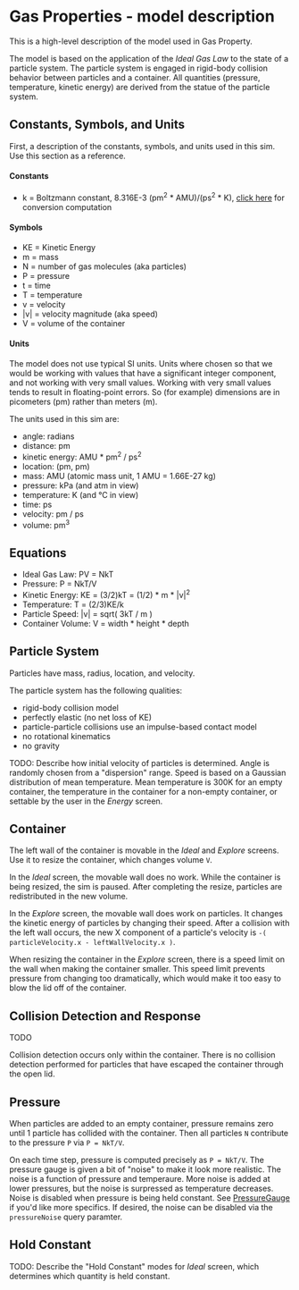 # Gas Properties - model description

This is a high-level description of the model used in Gas Property.

The model is based on the application of the _Ideal Gas Law_ to the state of a particle system. The particle
system is engaged in rigid-body collision behavior between particles and a container.
All quantities (pressure, temperature, kinetic energy) are derived from the statue of the particle system.

## Constants, Symbols, and Units

First, a description of the constants, symbols, and units used in this sim. Use this section as a reference.

#### Constants

* k = Boltzmann constant, 8.316E-3 (pm<sup>2</sup> * AMU)/(ps<sup>2</sup> * K), [click here](https://github.com/phetsims/gas-properties/blob/master/doc/images/boltzmann-conversion.png) for conversion computation

#### Symbols

* KE = Kinetic Energy
* m = mass
* N = number of gas molecules (aka particles)
* P = pressure
* t = time
* T = temperature
* v = velocity
* |v| = velocity magnitude (aka speed)
* V = volume of the container

#### Units

The model does not use typical SI units. Units where chosen so that we would be working with values that have a 
significant integer component, and not working with very small values.  Working with very small values tends to 
result in floating-point errors. So (for example) dimensions are in picometers (pm) rather than meters (m).

The units used in this sim are:
* angle: radians
* distance: pm
* kinetic energy: AMU * pm<sup>2</sup> / ps<sup>2</sup>
* location: (pm, pm)
* mass: AMU (atomic mass unit, 1 AMU = 1.66E-27 kg)
* pressure: kPa (and atm in view)
* temperature: K (and °C in view)
* time: ps
* velocity: pm / ps
* volume: pm<sup>3</sup>

## Equations

* Ideal Gas Law: PV = NkT  
* Pressure: P = NkT/V
* Kinetic Energy: KE = (3/2)kT = (1/2) * m * |v|<sup>2</sup>
* Temperature: T = (2/3)KE/k
* Particle Speed: |v| = sqrt( 3kT / m )
* Container Volume: V = width * height * depth

##  Particle System

Particles have mass, radius, location, and velocity.

The particle system has the following qualities:
* rigid-body collision model
* perfectly elastic (no net loss of KE)
* particle-particle collisions use an impulse-based contact model
* no rotational kinematics
* no gravity

TODO: Describe how initial velocity of particles is determined. Angle is randomly chosen from a "dispersion" range.
Speed is based on a Gaussian distribution of mean temperature. Mean temperature is 300K for an empty container, the temperature in the container for a non-empty container, or settable by the user in the _Energy_ screen.

## Container

The left wall of the container is movable in the _Ideal_ and _Explore_ screens. Use it to resize the container,
which changes volume `V`.

In the _Ideal_ screen, the movable wall does no work. While the container is being resized, the sim is paused. 
After completing the resize, particles are redistributed in the new volume.

In the _Explore_ screen, the movable wall does work on particles. It changes the kinetic energy of particles
by changing their speed. After a collision with the left wall occurs, the new X component of a particle's 
velocity is `-( particleVelocity.x - leftWallVelocity.x )`.

When resizing the container in the _Explore_ screen, there is a speed limit on the wall when making
the container smaller.  This speed limit prevents pressure from changing too dramatically, which would 
make it too easy to blow the lid off of the container.

## Collision Detection and Response

TODO

Collision detection occurs only within the container. There is no collision detection performed for particles
that have escaped the container through the open lid.

## Pressure

When particles are added to an empty container, pressure remains zero until 1 particle has collided with
the container. Then all particles `N` contribute to the pressure `P` via `P = NkT/V`.

On each time step, pressure is computed precisely as `P = NkT/V`.  The pressure gauge is given a bit of 
"noise" to make it look more realistic.  The noise is a function of pressure and temperaure. More noise 
is added at lower pressures, but the noise is surpressed as temperature decreases. Noise is disabled 
when pressure is being held constant.
See [PressureGauge](https://github.com/phetsims/gas-properties/blob/master/js/common/model/PressureGauge.js)
if you'd like more specifics. If desired, the noise can be disabled via the `pressureNoise` query paramter.

## Hold Constant

TODO: Describe the "Hold Constant" modes for _Ideal_ screen, which determines which quantity is held constant.






